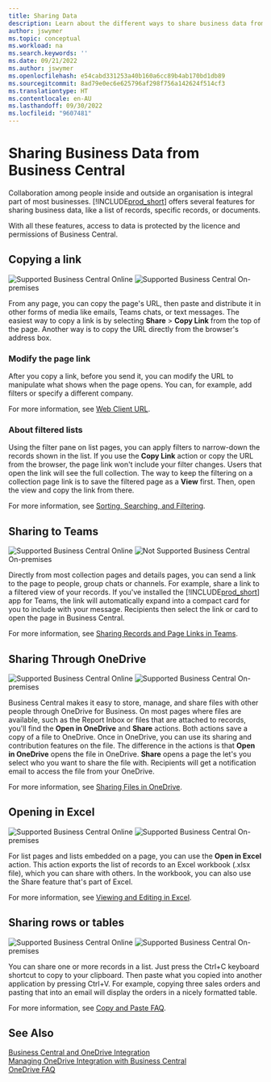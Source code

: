 ```yaml
---
title: Sharing Data
description: Learn about the different ways to share business data from Business Central.
author: jswymer
ms.topic: conceptual
ms.workload: na
ms.search.keywords: ''
ms.date: 09/21/2022
ms.author: jswymer
ms.openlocfilehash: e54cabd331253a40b160a6cc89b4ab170bd1db89
ms.sourcegitcommit: 8ad79e0ec6e625796af298f756a142624f514cf3
ms.translationtype: HT
ms.contentlocale: en-AU
ms.lasthandoff: 09/30/2022
ms.locfileid: "9607481"
---
```

# <a name="sharing-business-data-from-business-central"></a>Sharing Business Data from Business Central

Collaboration among people inside and outside an organisation is integral part of most businesses. [!INCLUDE[prod_short](includes/prod_short.md)] offers several features for sharing business data, like a list of records, specific records, or documents. <!--, with others&mdash;even those people who don't have a Business Central license in some cases.-->

With all these features, access to data is protected by the licence and permissions of Business Central.

## <a name="copying-a-link"></a>Copying a link

![Supported](media/check.png) Business Central Online ![Supported](media/check.png) Business Central On-premises

From any page, you can copy the page's URL, then paste and distribute it in other forms of media like emails, Teams chats, or text messages. The easiest way to copy a link is by selecting **Share** > **Copy Link** from the top of the page. Another way is to copy the URL directly from the browser's address box.

### <a name="modify-the-page-link"></a>Modify the page link

After you copy a link, before you send it, you can modify the URL to manipulate what shows when the page opens. You can, for example, add filters or specify a different company.

For more information, see [Web Client URL](/dynamics365/business-central/dev-itpro/developer/devenv-web-client-urls).

### <a name="about-filtered-lists"></a>About filtered lists

Using the filter pane on list pages, you can apply filters to narrow-down the records shown in the list. If you use the **Copy Link** action or copy the URL from the browser, the page link won't include your filter changes. Users that open the link will see the full collection. The way to keep the filtering on a collection page link is to save the filtered page as a **View** first. Then, open the view and copy the link from there.

For more information, see [Sorting, Searching, and Filtering](ui-enter-criteria-filters.md).

## <a name="sharing-to-teams"></a>Sharing to Teams

![Supported](media/check.png) Business Central Online ![Not Supported](media/x-icon.png) Business Central On-premises

Directly from most collection pages and details pages, you can send a link to the page to people, group chats or channels. For example, share a link to a filtered view of your records. If you've installed the [!INCLUDE[prod_short](includes/prod_short.md)] app for Teams, the link will automatically expand into a compact card for you to include with your message. Recipients then select the link or card to open the page in Business Central.

For more information, see [Sharing Records and Page Links in Teams](across-working-with-teams.md).

## <a name="sharing-through-onedrive"></a>Sharing Through OneDrive

![Supported](media/check.png) Business Central Online ![Supported](media/check.png) Business Central On-premises

Business Central makes it easy to store, manage, and share files with other people through OneDrive for Business. On most pages where files are available, such as the Report Inbox or files that are attached to records, you'll find the **Open in OneDrive** and **Share** actions. Both actions save a copy of a file to OneDrive. Once in OneDrive, you can use its sharing and contribution features on the file. The difference in the actions is that **Open in OneDrive** opens the file in OneDrive. **Share** opens a page the let's you select who you want to share the file with. Recipients will get a notification email to access the file from your OneDrive.

For more information, see [Sharing Files in OneDrive](across-share-onedrive.md).

## <a name="opening-in-excel"></a>Opening in Excel

![Supported](media/check.png) Business Central Online ![Supported](media/check.png) Business Central On-premises

For list pages and lists embedded on a page, you can use the **Open in Excel** action. This action exports the list of records to an Excel workbook (.xlsx file), which you can share with others. In the workbook, you can also use the Share feature that's part of Excel.

For more information, see [Viewing and Editing in Excel](across-work-with-excel.md).

## <a name="sharing-rows-or-tables"></a>Sharing rows or tables

![Supported](media/check.png) Business Central Online ![Supported](media/check.png) Business Central On-premises

You can share one or more records in a list. Just press the Ctrl+C keyboard shortcut to copy to your clipboard. Then paste what you copied into another application by pressing Ctrl+V. For example, copying three sales orders and pasting that into an email will display the orders in a nicely formatted table.

For more information, see [Copy and Paste FAQ](faq-copy-paste.yml).

## <a name="see-also"></a>See Also

[Business Central and OneDrive Integration](across-onedrive-overview.md)  
[Managing OneDrive Integration with Business Central](admin-onedrive-integration.md)  
[OneDrive FAQ](admin-onedrive-faq.md)